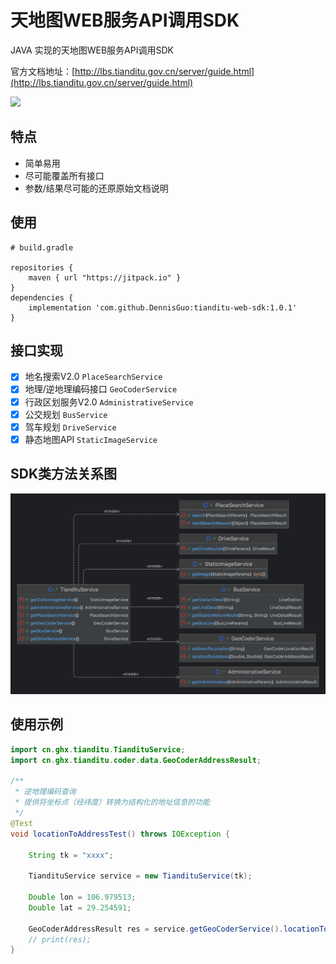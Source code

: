 # 天地图WEB服务API调用SDK

JAVA 实现的天地图WEB服务API调用SDK

官方文档地址：[http://lbs.tianditu.gov.cn/server/guide.html](http://lbs.tianditu.gov.cn/server/guide.html)


[![](https://jitpack.io/v/DennisGuo/tianditu-web-sdk.svg)](https://jitpack.io/#DennisGuo/tianditu-web-sdk)


## 特点

- 简单易用
- 尽可能覆盖所有接口
- 参数/结果尽可能的还原原始文档说明

## 使用

```shell
# build.gradle

repositories {
    maven { url "https://jitpack.io" }
}
dependencies {
    implementation 'com.github.DennisGuo:tianditu-web-sdk:1.0.1'
}
```

## 接口实现

- [x] 地名搜索V2.0 `PlaceSearchService`
- [x] 地理/逆地理编码接口 `GeoCoderService`
- [x] 行政区划服务V2.0 `AdministrativeService`
- [x] 公交规划 `BusService`
- [x] 驾车规划 `DriveService`
- [x] 静态地图API `StaticImageService`

## SDK类方法关系图

![](./uml.png)

## 使用示例

```java
import cn.ghx.tianditu.TiandituService;
import cn.ghx.tianditu.coder.data.GeoCoderAddressResult;

/**
 * 逆地理编码查询
 * 提供将坐标点（经纬度）转换为结构化的地址信息的功能
 */
@Test
void locationToAddressTest() throws IOException {

    String tk = "xxxx";

    TiandituService service = new TiandituService(tk);

    Double lon = 106.979513;
    Double lat = 29.254591;

    GeoCoderAddressResult res = service.getGeoCoderService().locationToAddress(lon, lat);
    // print(res);
}

```